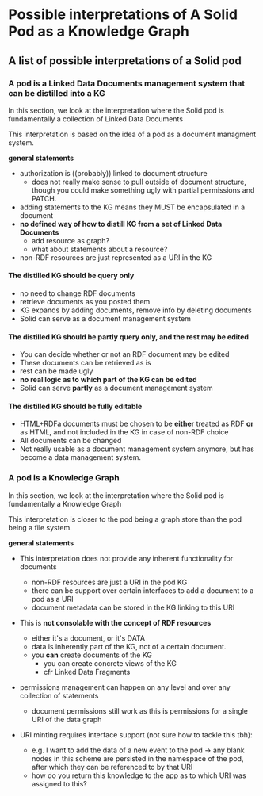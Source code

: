 # Possible interpretations of A Solid Pod as a Knowledge Graph

## A list of possible interpretations of a Solid pod

### A pod is a Linked Data Documents management system that can be distilled into a KG
In this section, we look at the interpretation where the Solid pod is fundamentally a collection of Linked Data Documents

This interpretation is based on the idea of a pod as a document managment system.

**general statements**
- authorization is ((probably)) linked to document structure
    - does not really make sense to pull outside of document structure, though you could make something ugly with partial permissions and PATCH.
- adding statements to the KG means they MUST be encapsulated in a document
- **no defined way of how to distill KG from a set of Linked Data Documents**
    - add resource as graph? 
    - what about statements about a resource?
- non-RDF resources are just represented as a URI in the KG


#### The distilled KG should be query only

- no need to change RDF documents
- retrieve documents as you posted them
- KG expands by adding documents, remove info by deleting documents
- Solid can serve as a document management system

#### The distilled KG should be **partly** query only, and the rest may be edited

- You can decide whether or not an RDF document may be edited
- These documents can be retrieved as is
- rest can be made ugly
- **no real logic as to which part of the KG can be edited**
- Solid can serve **partly** as a document management system


#### The distilled KG should be fully editable

- HTML+RDFa documents must be chosen to be **either** treated as RDF **or** as HTML, and not included in the KG in case of non-RDF choice
- All documents can be changed
- Not really usable as a document management system anymore, but has become a data management system.


### A pod is a Knowledge Graph
In this section, we look at the interpretation where the Solid pod is fundamentally a Knowledge Graph

This interpretation is closer to the pod being a graph store than the pod being a file system.

**general statements**
- This interpretation does not provide any inherent functionality for documents
    - non-RDF resources are just a URI in the pod KG
    - there can be support over certain interfaces to add a document to a pod as a URI
    - document metadata can be stored in the KG linking to this URI

- This is **not consolable with the concept of RDF resources**
    - either it's a document, or it's DATA
    - data is inherently part of the KG, not of a certain document.
    - you **can** create documents of the KG
        - you can create concrete views of the KG
        - cfr Linked Data Fragments 
- permissions management can happen on any level and over any collection of statements
    - document permissions still work as this is permissions for a single URI of the data graph
- URI minting requires interface support (not sure how to tackle this tbh):
    - e.g. I want to add the data of a new event to the pod -> any blank nodes in this scheme are persisted in the namespace of the pod, after which they can be referenced to by that URI
    - how do you return this knowledge to the app as to which URI was assigned to this?


